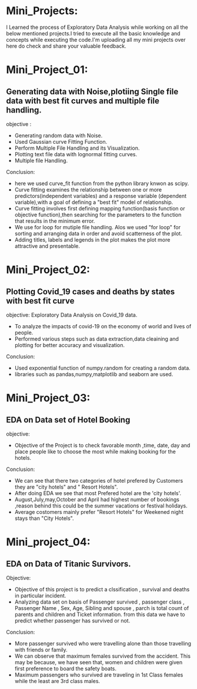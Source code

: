 # Mini_Projects:
I Learned the process of Exploratory Data Analysis while working on all the below mentioned projects.I tried to execute all the basic knowledge and concepts while executing the code.I'm uploading all my mini projects over here do check and share your valuable feedback.

# Mini_Project_01:
## Generating data with Noise,plotiing Single file data with best fit curves and multiple file handling.
objective :
   - Generating random data with Noise.
   - Used Gaussian curve Fitting Function.
   - Perform Multiple File Handling and its Visualization.
   - Plotting text file data with lognormal fitting curves.
   - Multiple file Handling.
   
 Conclusion:
 
   - here we used curve_fit function from the python library knwon as scipy.
   - Curve fitting examines the relationship between one or more predictors(independent variables) and a response variable (dependent variable),with a goal of     defining a "best fit" model of relationship.
   - Curve fitting involves first defining mapping function(basis function or objective function),then searching for the parameters to the function that results in the minimum error.
   - We use for loop for mutiple file handling. Alos we used "for loop" for sorting and arranging data in order and avoid scatterness of the plot.
- Adding titles, labels and legends in the plot makes the plot more attractive and presentable.

# Mini_Project_02: 
## Plotting Covid_19 cases and deaths by states with best fit curve
objective: Exploratory Data Analysis on Covid_19 data.
  - To analyze the impacts of covid-19 on the economy of world and lives of people.
  - Performed various steps such as data extraction,data cleaining and plotting for better accuracy and visualization.
  
 Conclusion:
 
  - Used exponential function of numpy.random for creating a random data.
  -  libraries such as pandas,numpy,matplotlib and seaborn are used.

# Mini_Project_03:
## EDA on Data set of Hotel Booking
objective:
  - Objective of the Project is to check favorable month ,time, date, day and place people like to choose the
most while making booking for the hotels.

Conclusion:

  - We can see that there two categories of hotel prefered by Customers they are "city hotels" and " Resort Hotels".
  - After doing EDA we see that most Prefered hotel are the 'city hotels'.
  - August,July,may,October and April had highest number of bookings ,reason behind this could be the summer vacations or festival holidays.
  - Average costomers mainly prefer "Resort Hotels" for Weekened night stays than "City Hotels".
  
  # Mini_project_04:
  ## EDA on Data of Titanic Survivors.
  Objective:
   - Objective of this project is to predict a clssification , survival and deaths in particular incident.
   - Analyzing data set on basis of Passenger survived , passenger class , Passenger Name ,
Sex, Age, Sibling and spouse , parch is total count of parents and children and Ticket information. from
this data we have to predict whether passenger has survived or not.

Conclusion:
   - More passenger survived who were travelling alone than those travelling with friends or family.
   - We can observe that maximum females survived from the accident. This may be because, we have seen that, women and children were given first preference to board the safety boats.
   - Maximum passengers who survived are traveling in 1st Class females while the least are 3rd class males.

